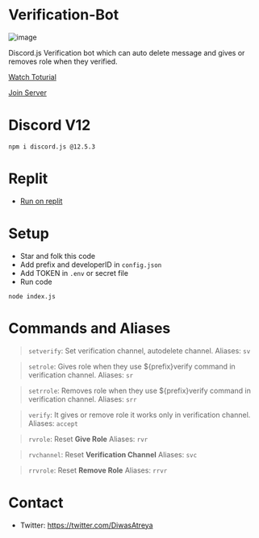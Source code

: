 # Verification-Bot

![image](https://media.discordapp.net/attachments/839032308492533770/883254901436727326/Verivication_Bot.png?width=771&height=434)

Discord.js Verification bot which can auto delete message and gives or removes role when they verified.

[Watch Toturial](https://youtu.be/LXfvU6q4Cn4)

[Join Server](https://discord.gg/gU7XAxTpX5)

# Discord V12
```
npm i discord.js @12.5.3
```

# Replit
- [Run on replit](https://repl.it/github/diwasatreya/Verification-Bot)

# Setup
- Star and folk this code
- Add prefix and developerID in `config.json`
- Add TOKEN in `.env` or secret file
- Run code 
```
node index.js
```

# Commands and Aliases
> `setverify`: Set verification channel, autodelete channel. Aliases: `sv`
 
> `setrole`: Gives role when they use ${prefix}verify command in verification channel. Aliases: `sr`
 
> `setrrole`: Removes role when they use ${prefix}verify command in verification channel. Aliases: `srr`
 
> `verify`: It gives or remove role it works only in verification channel. Aliases: `accept`
 
> `rvrole`: Reset **Give Role**  Aliases: `rvr`
 
> `rvchannel`: Reset **Verification Channel** Aliases: `svc`
 
> `rrvrole`: Reset **Remove Role** Aliases: `rrvr`

# Contact 
- Twitter: https://twitter.com/DiwasAtreya
